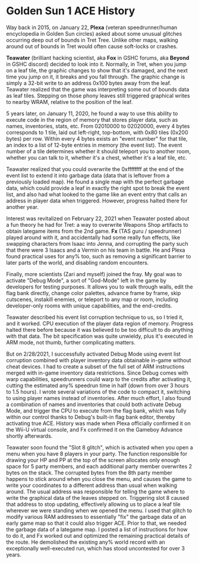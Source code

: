 # Golden Sun 1 ACE History

Way back in 2015, on January 22, **Plexa** (veteran speedrunner/human encyclopedia in Golden Sun circles) asked about some unusual glitches occurring deep out of bounds in Tret Tree.  Unlike other maps, walking around out of bounds in Tret would often cause soft-locks or crashes.

**Teawater** (brilliant hacking scientist, aka **Fox** in GSHC forums, aka **Beyond** in GSHC discord) decided to look into it.  Normally, in Tret, when you jump on a leaf tile, the graphic changes to show that it's damaged, and the next time you jump on it, it breaks and you fall through.  The graphic change is simply a 32-bit write to an address 0x100 bytes away from the leaf.  Teawater realized that the game was interpreting some out of bounds data as leaf tiles.  Stepping on those phony leaves still triggered graphical writes to nearby WRAM, relative to the position of the leaf.

5 years later, on January 11, 2020, he found a way to use this ability to execute code in the region of memory that stores player data, such as names, inventories, stats, etc.  From 02010000 to 02020000, every 4 bytes corresponds to 1 tile, laid out left-right, top-bottom, with 0x80 tiles (0x200 bytes) per row.  Within every 4 bytes exists an "event number" for that tile, an index to a list of 12-byte entries in memory (the event list).  The event number of a tile determines whether it should teleport you to another room, whether you can talk to it, whether it's a chest, whether it's a leaf tile, etc.

Teawater realized that you could overwrite the 0xffffffff at the end of the event list to extend it into garbage data (data that is leftover from a previously loaded map).  He found a single map with the perfect garbage data, which could provide a leaf in exactly the right spot to break the event list, and also had what looked to the game like an event entry that calls an address in player data when triggered.  However, progress halted there for another year.

Interest was revitalized on February 22, 2021 when Teawater posted about a fun theory he had for Tret: a way to overwrite Weapons Shop artifacts to obtain lategame items from the 2nd game.  **Fx** (TAS guru / speedrunner) played around with it, and accidentally had some really fun effects, like swapping characters from Isaac into Jenna, and corrupting the party such that there were 3 Isaacs and a Vermin on his team in battle.  He and Plexa found practical uses for any% too, such as removing a significant barrier to later parts of the world, and disabling random encounters.

Finally, more scientists (Zari and myself) joined the fray.  My goal was to activate "Debug Mode", a sort of "God-Mode" left in the game by developers for testing purposes.  It allows you to walk through walls, edit the flag bank directly, change color palettes, advance frame by frame, skip cutscenes, instakill enemies, or teleport to any map or room, including developer-only rooms with unique capabilities, and the end-credits.

Teawater described his event list corruption technique to us, so I tried it, and it worked.  CPU execution of the player data region of memory.  Progress halted there before because it was believed to be too difficult to do anything with that data.  The bit specification was quite unwieldy, plus it's executed in ARM mode, not thumb, further complicating matters.

But on 2/28/2021, I successfully activated Debug Mode using event list corruption combined with player inventory data obtainable in-game without cheat devices.  I had to create a subset of the full set of ARM instructions merged with in-game inventory data restrictions.  Since Debug comes with warp capabilities, speedrunners could warp to the credits after activating it, cutting the estimated any% speedrun time in half (down from over 3 hours to 1.5 hours).  I wrote several variations of the code to compact it, switching to using player names instead of inventories.  After much effort, I also found a combination of names and inventories that could both activate Debug Mode, and trigger the CPU to execute from the flag bank, which was fully within our control thanks to Debug's built-in flag bank editor, thereby activating true ACE.  History was made when Plexa officially confirmed it on the Wii-U virtual console, and Fx confirmed it on the Gameboy Advance shortly afterwards.

Teawater soon found the "Slot 8 glitch", which is activated when you open a menu when you have 8 players in your party.  The function responsible for drawing your HP and PP at the top of the screen allocates only enough space for 5 party members, and each additional party member overwrites 2 bytes on the stack.  The corrupted bytes from the 8th party member happens to stick around when you close the menu, and causes the game to write your coordinates to a different address than usual when walking around.  The usual address was responsible for telling the game where to write the graphical data of the leaves stepped on.  Triggering slot 8 caused that address to stop updating, effectively allowing us to place a leaf tile wherever we were standing when we opened the menu.  I used that glitch to modify various RAM addresses to essentially "fix" the garbage data of an early game map so that it could also trigger ACE.  Prior to that, we needed the garbage data of a lategame map.  I posted a list of instructions for how to do it, and Fx worked out and optimized the remaining practical details of the route.  He demolished the existing any% world record with an exceptionally well-executed run, which has stood uncontested for over 3 years.
